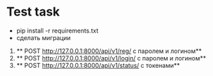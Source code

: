 Test task
=====================
* pip install -r requirements.txt
* сделать миграции

1. ** POST <http://127.0.0.1:8000/api/v1/reg/>  с паролем и логином**
2. ** POST <http://127.0.0.1:8000/api/v1/login/>  с паролем и логином**
3. ** POST <http://127.0.0.1:8000/api/v1/status/>  с токенами**
